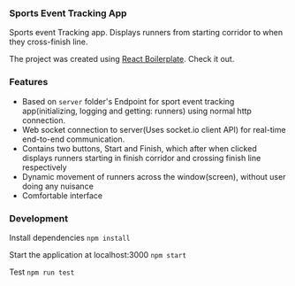 ### Sports Event Tracking App

Sports event Tracking app. Displays runners from starting corridor to when they cross-finish line.

The project was created using [React Boilerplate](https://github.com/react-boilerplate/react-boilerplate). Check it out.

### Features
* Based on `server` folder's Endpoint for sport event tracking app(initializing, logging and getting: runners) using normal http connection.
* Web socket connection to server(Uses socket.io client API) for real-time end-to-end communication.
* Contains two buttons, Start and Finish, which after when clicked displays runners starting in finish corridor and crossing finish line respectively
* Dynamic movement of runners across the window(screen), without user doing any nuisance
* Comfortable interface 


### Development

Install dependencies
 `npm install`

Start the application at localhost:3000
`npm start`

Test
`npm run test`
